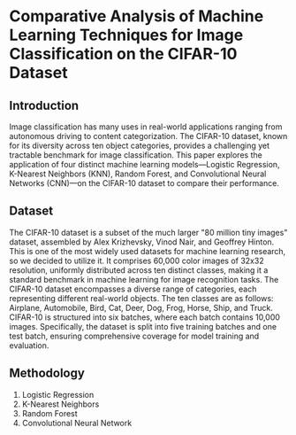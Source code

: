 # Comparative Analysis of Machine Learning Techniques for Image Classification on the CIFAR-10 Dataset

## Introduction

Image classification has many uses in real-world applications ranging from autonomous driving to content categorization. The CIFAR-10 dataset, known for its diversity across ten object categories, provides a challenging yet tractable benchmark for image classification. This paper explores the application of four distinct machine learning models—Logistic Regression, K-Nearest Neighbors (KNN), Random Forest, and Convolutional Neural Networks (CNN)—on the CIFAR-10 dataset to compare their performance.

## Dataset

The CIFAR-10 dataset is a subset of the much larger "80 million tiny images" dataset, assembled by Alex Krizhevsky, Vinod Nair, and Geoffrey Hinton. This is one of the most widely used datasets for machine learning research, so we decided to utilize it. It comprises 60,000 color images of 32x32 resolution, uniformly distributed across ten distinct classes, making it a standard benchmark in machine learning for image recognition tasks. The CIFAR-10 dataset encompasses a diverse range of categories, each representing different real-world objects. The ten classes are as follows: Airplane, Automobile, Bird, Cat, Deer, Dog, Frog, Horse, Ship, and Truck. CIFAR-10 is structured into six batches, where each batch contains 10,000 images. Specifically, the dataset is split into five training batches and one test batch, ensuring comprehensive coverage for model training and evaluation.

## Methodology
1. Logistic Regression
2. K-Nearest Neighbors
3. Random Forest
4. Convolutional Neural Network
